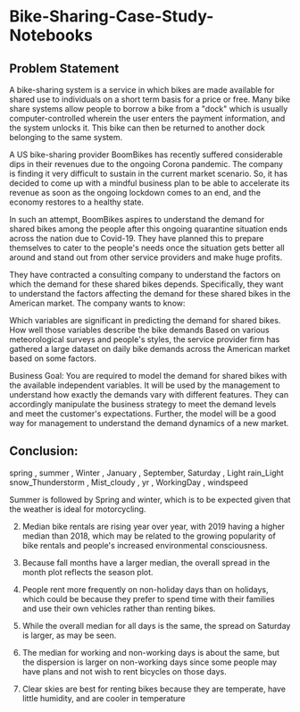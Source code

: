 # Bike-Sharing-Case-Study-Notebooks
## Problem Statement

A bike-sharing system is a service in which bikes are made available for shared use to individuals on a short term basis for a price or free. Many bike share systems allow people to borrow a bike from a "dock" which is usually computer-controlled wherein the user enters the payment information, and the system unlocks it. This bike can then be returned to another dock belonging to the same system.

A US bike-sharing provider BoomBikes has recently suffered considerable dips in their revenues due to the ongoing Corona pandemic. The company is finding it very difficult to sustain in the current market scenario. So, it has decided to come up with a mindful business plan to be able to accelerate its revenue as soon as the ongoing lockdown comes to an end, and the economy restores to a healthy state.

In such an attempt, BoomBikes aspires to understand the demand for shared bikes among the people after this ongoing quarantine situation ends across the nation due to Covid-19. They have planned this to prepare themselves to cater to the people's needs once the situation gets better all around and stand out from other service providers and make huge profits.

They have contracted a consulting company to understand the factors on which the demand for these shared bikes depends. Specifically, they want to understand the factors affecting the demand for these shared bikes in the American market. The company wants to know:

Which variables are significant in predicting the demand for shared bikes. How well those variables describe the bike demands Based on various meteorological surveys and people's styles, the service provider firm has gathered a large dataset on daily bike demands across the American market based on some factors.

Business Goal: You are required to model the demand for shared bikes with the available independent variables. It will be used by the management to understand how exactly the demands vary with different features. They can accordingly manipulate the business strategy to meet the demand levels and meet the customer's expectations. Further, the model will be a good way for management to understand the demand dynamics of a new market.

## Conclusion:

spring , summer , Winter , January , September, Saturday , Light rain_Light snow_Thunderstorm , Mist_cloudy , yr , WorkingDay , windspeed


Summer is followed by Spring and winter, which is to be expected given that
the weather is ideal for motorcycling.

2. Median bike rentals are rising year over year, with 2019 having a
higher median than 2018, which may be related to the growing
popularity of bike rentals and people's increased environmental
consciousness.

3. Because fall months have a larger median, the overall spread in the
month plot reflects the season plot.

4. People rent more frequently on non-holiday days than on holidays,
which could be because they prefer to spend time with their families
and use their own vehicles rather than renting bikes.

5. While the overall median for all days is the same, the spread on
Saturday is larger, as may be seen.

6. The median for working and non-working days is about the same,
but the dispersion is larger on non-working days since some people
may have plans and not wish to rent bicycles on those days.

7. Clear skies are best for renting bikes because they are temperate,
have little humidity, and are cooler in temperature

